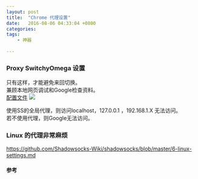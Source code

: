 ```yaml
---
layout: post
title:  "Chrome 代理设置"
date:   2016-08-06 04:33:04 +0800
categories:  
tags:
    - 神器
 
---
```


### Proxy SwitchyOmega 设置  ###
只有这样，才能避免来回切换。  
兼顾本地网页调试和Google检查资料。  
[配置文件](https://github.com/Shadowsocks-Wiki/shadowsocks/blob/master/7-2-chrome-settings.md)
![](https://i.imgur.com/bFKwTvK.png)


使用SS的全局代理，则访问localhost，127.0.0.1 ，192.168.1.X 无法访问。   
若不使用代理，则Google无法访问。

### Linux 的代理非常麻烦 ###

https://github.com/Shadowsocks-Wiki/shadowsocks/blob/master/6-linux-settings.md

#### 参考 ####

